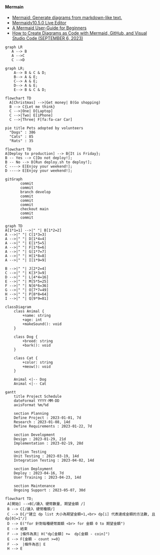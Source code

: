 #### Mermain

- [Mermaid: Generate diagrams from markdown-like text.](https://github.com/mermaid-js/mermaid/blob/develop/README.md)
- [Mermaidv10.5.0 Live Editor](https://mermaid.live/)
- [A Mermaid User-Guide for Beginners](https://mermaid.js.org/intro/getting-started.html)
- [How to Create Diagrams as Code with Mermaid, GitHub, and Visual Studio Code (SEPTEMBER 6, 2023)](https://www.freecodecamp.org/news/diagrams-as-code-with-mermaid-github-and-vs-code/)

```mermaid
graph LR
   A --> B
   A -->C
   C -->D
```

```mermaid
graph LR;
    A--> B & C & D;
    B--> A & E;
    C--> A & E;
    D--> A & E;
    E--> B & C & D;
```

```mermaid
flowchart TD
  A[Christmas] -->|Get money| B(Go shopping)
  B --> C{Let me think}
  C -->|One| D[Laptop]
  C -->|Two| E[iPhone]
  C -->|Three| F[fa:fa-car Car]
``` 

```mermaid
pie title Pets adopted by volunteers
  "Dogs" : 386
  "Cats" : 85
  "Rats" : 35
```

```mermaid
flowchart TD
A[Deploy to production] --> B{It is Friday};
B -- Yes --> C[Do not deploy!];
B -- No --> D[Run deploy.sh to deploy!];
C ----> E[Enjoy your weekend!];
D ----> E[Enjoy your weekend!];
```

```mermaid
gitGraph
       commit
       commit
       branch develop
       commit
       commit
       commit
       checkout main
       commit
       commit
```

```mermaid
graph TD
A[1*1=1] -->|" "| B[1*2=2]
A -->|" "| C[1*3=3]
A -->|" "| D[1*4=4]
A -->|" "| E[1*5=5]
A -->|" "| F[1*6=6]
A -->|" "| G[1*7=7]
A -->|" "| H[1*8=8]
A -->|" "| I[1*9=9]

B -->|" "| J[2*2=4]
C -->|" "| K[3*3=9]
D -->|" "| L[4*4=16]
E -->|" "| M[5*5=25]
F -->|" "| N[6*6=36]
G -->|" "| O[7*7=49]
H -->|" "| P[8*8=64]
I -->|" "| Q[9*9=81]
```

```mermaid
classDiagram
    class Animal {
        +name: string
        +age: int
        +makeSound(): void
    }

    class Dog {
        +breed: string
        +bark(): void
    }

    class Cat {
        +color: string
        +meow(): void
    }

    Animal <|-- Dog
    Animal <|-- Cat
```

```mermaid
gantt
    title Project Schedule
    dateFormat YYYY-MM-DD
    axisFormat %m/%d

    section Planning
    Define Project : 2023-01-01, 7d
    Research : 2023-01-08, 14d
    Define Requirements : 2023-01-22, 7d

    section Development
    Design : 2023-01-29, 21d
    Implementation : 2023-02-19, 28d

    section Testing
    Unit Testing : 2023-03-19, 14d
    Integration Testing : 2023-04-02, 14d

    section Deployment
    Deploy : 2023-04-16, 7d
    User Training : 2023-04-23, 14d

    section Maintenance
    Ongoing Support : 2023-05-07, 30d

```


```mermaid
flowchart TD;
 A[開始] -->B[/讀入 硬幣數量, 期望金額 /]
 B --> C[/讀入 硬幣種類/]
 C --> D[/"建立 dp list 大小為期望金額+1,<br> dp[i] 代表達成金額的方法數, 且dp[0]=1"/]
 D --> E("for 針對每種硬幣面額 <br> for 金額 0 to 期望金額")
 E --> 結束
 F --> |條件為真| H("dp[金額] +=  dp[金額 - coin]")
 E --> F{金額 - count >=0}
 F -->  |條件為否| E
 H --> E
```
